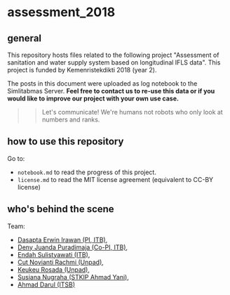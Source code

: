# assessment_2018
## general
This repository hosts files related to the following project "Assessment of sanitation and water supply system based on longitudinal IFLS data". This project is funded by Kemenristekdikti 2018 (year 2). 

The posts in this document were uploaded as log notebook to the Simlitabmas Server. **Feel free to contact us to re-use this data or if you would like to improve our project with your own use case.**

>>Let's communicate! We're humans not robots who only look at numbers and ranks.

## how to use this repository
Go to: 
- `notebook.md` to read the progress of this project.
- `license.md` to read the MIT license agreement (equivalent to CC-BY license)

## who's behind the scene
Team: 
- [Dasapta Erwin Irawan (PI, ITB)](https://scholar.google.co.id/citations?user=Myvc78MAAAAJ&hl=en&oi=ao), 
- [Deny Juanda Puradimaja (Co-PI, ITB)](https://scholar.google.co.id/citations?user=-Z9rgsQAAAAJ&hl=en&oi=ao), 
- [Endah Sulistyawati (ITB)](https://scholar.google.co.id/citations?user=NShY4b8AAAAJ&hl=en&oi=ao),
- [Cut Novianti Rachmi (Unpad)](https://scholar.google.co.id/citations?user=NK7TDDQAAAAJ&hl=en&oi=ao), 
- [Keukeu Rosada (Unpad)](https://scholar.google.co.id/citations?user=INKa3pMAAAAJ&hl=en&oi=ao), 
- [Susiana Nugraha (STKIP Ahmad Yani)](https://scholar.google.co.id/citations?user=aLGb0DUAAAAJ&hl=en&oi=ao), 
- [Ahmad Darul (ITSB)](https://scholar.google.co.id/citations?user=pssCw68AAAAJ&hl=en&oi=ao)
